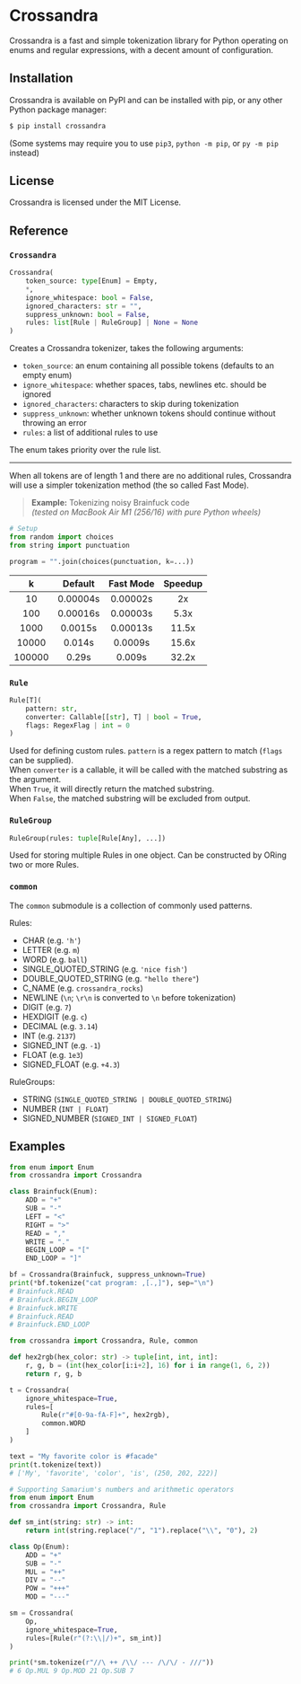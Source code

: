 # Crossandra
Crossandra is a fast and simple tokenization library for Python operating on
enums and regular expressions, with a decent amount of configuration.

## Installation
Crossandra is available on PyPI and can be installed with pip, or any other
Python package manager:
```sh
$ pip install crossandra
```
(Some systems may require you to use `pip3`, `python -m pip`, or `py -m pip`
instead)

## License
Crossandra is licensed under the MIT License.

## Reference
### `Crossandra`
```py
Crossandra(
    token_source: type[Enum] = Empty,
    *,
    ignore_whitespace: bool = False,
    ignored_characters: str = "",
    suppress_unknown: bool = False,
    rules: list[Rule | RuleGroup] | None = None
)
```
Creates a Crossandra tokenizer, takes the following arguments:
- `token_source`: an enum containing all possible tokens (defaults to an empty
  enum)
- `ignore_whitespace`: whether spaces, tabs, newlines etc. should be ignored
- `ignored_characters`: characters to skip during tokenization
- `suppress_unknown`: whether unknown tokens should continue without throwing
  an error
- `rules`: a list of additional rules to use

The enum takes priority over the rule list.

---

When all tokens are of length 1 and there are no additional rules, Crossandra
will use a simpler tokenization method (the so called Fast Mode).

> **Example:** Tokenizing noisy Brainfuck code  
> *(tested on MacBook Air M1 (256/16) with pure Python wheels)*

```py
# Setup
from random import choices
from string import punctuation

program = "".join(choices(punctuation, k=...))
```

k      | Default  | Fast Mode | Speedup
:---:  | :---:    | :---:     | :---:
10     | 0.00004s | 0.00002s  | 2x
100    | 0.00016s | 0.00003s  | 5.3x
1000   | 0.0015s  | 0.00013s  | 11.5x
10000  | 0.014s   | 0.0009s   | 15.6x
100000 | 0.29s    | 0.009s    | 32.2x


### `Rule`
```py
Rule[T](
    pattern: str,
    converter: Callable[[str], T] | bool = True,
    flags: RegexFlag | int = 0
)
```
Used for defining custom rules. `pattern` is a regex pattern to match (`flags`
can be supplied).  
When `converter` is a callable, it will be called with the matched substring as
the argument.  
When `True`, it will directly return the matched substring.  
When `False`, the matched substring will be excluded from output.

### `RuleGroup`
```py
RuleGroup(rules: tuple[Rule[Any], ...])
```
Used for storing multiple Rules in one object. Can be constructed by ORing two
or more Rules.

### `common`
The `common` submodule is a collection of commonly used patterns.

Rules:
- CHAR (e.g. `'h'`)
- LETTER (e.g. `m`)
- WORD (e.g. `ball`)
- SINGLE_QUOTED_STRING (e.g. `'nice fish'`)
- DOUBLE_QUOTED_STRING (e.g. `"hello there"`)
- C_NAME (e.g. `crossandra_rocks`)
- NEWLINE (`\n`; `\r\n` is converted to `\n` before tokenization)
- DIGIT (e.g. `7`)
- HEXDIGIT (e.g. `c`)
- DECIMAL (e.g. `3.14`)
- INT (e.g. `2137`)
- SIGNED_INT (e.g. `-1`)
- FLOAT (e.g. `1e3`)
- SIGNED_FLOAT (e.g. `+4.3`)

RuleGroups:
- STRING (`SINGLE_QUOTED_STRING | DOUBLE_QUOTED_STRING`)
- NUMBER (`INT | FLOAT`)
- SIGNED_NUMBER (`SIGNED_INT | SIGNED_FLOAT`)


## Examples
```py
from enum import Enum
from crossandra import Crossandra

class Brainfuck(Enum):
    ADD = "+"
    SUB = "-"
    LEFT = "<"
    RIGHT = ">"
    READ = ","
    WRITE = "."
    BEGIN_LOOP = "["
    END_LOOP = "]"

bf = Crossandra(Brainfuck, suppress_unknown=True)
print(*bf.tokenize("cat program: ,[.,]"), sep="\n")
# Brainfuck.READ
# Brainfuck.BEGIN_LOOP
# Brainfuck.WRITE
# Brainfuck.READ
# Brainfuck.END_LOOP
```
```py
from crossandra import Crossandra, Rule, common

def hex2rgb(hex_color: str) -> tuple[int, int, int]:
    r, g, b = (int(hex_color[i:i+2], 16) for i in range(1, 6, 2))
    return r, g, b

t = Crossandra(
    ignore_whitespace=True,
    rules=[
        Rule(r"#[0-9a-fA-F]+", hex2rgb),
        common.WORD
    ]
)

text = "My favorite color is #facade"
print(t.tokenize(text))
# ['My', 'favorite', 'color', 'is', (250, 202, 222)]
```
```py
# Supporting Samarium's numbers and arithmetic operators
from enum import Enum
from crossandra import Crossandra, Rule

def sm_int(string: str) -> int:
    return int(string.replace("/", "1").replace("\\", "0"), 2)

class Op(Enum):
    ADD = "+"
    SUB = "-"
    MUL = "++"
    DIV = "--"
    POW = "+++"
    MOD = "---"

sm = Crossandra(
    Op,
    ignore_whitespace=True,
    rules=[Rule(r"(?:\\|/)+", sm_int)]
)

print(*sm.tokenize(r"//\ ++ /\\/ --- /\/\/ - ///"))
# 6 Op.MUL 9 Op.MOD 21 Op.SUB 7
```
